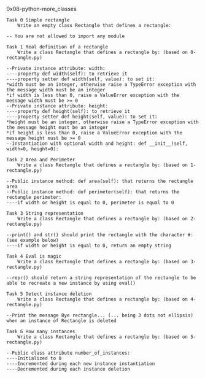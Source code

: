 0x08-python-more_classes

	Task 0 Simple rectangle
		Write an empty class Rectangle that defines a rectangle:
	
	-- You are not allowed to import any module

	Task 1 Real definition of a rectangle
		Write a class Rectangle that defines a rectangle by: (based on 0-rectangle.py)

	--Private instance attribute: width:
	----property def width(self): to retrieve it
	----property setter def width(self, value): to set it:
	*width must be an integer, otherwise raise a TypeError exception with the message width must be an integer
	*if width is less than 0, raise a ValueError exception with the message width must be >= 0
	--Private instance attribute: height:
	----property def height(self): to retrieve it
	----property setter def height(self, value): to set it:
	*height must be an integer, otherwise raise a TypeError exception with the message height must be an integer
	*if height is less than 0, raise a ValueError exception with the message height must be >= 0
	--Instantiation with optional width and height: def __init__(self, width=0, height=0):

	Task 2 Area and Perimeter
		Write a class Rectangle that defines a rectangle by: (based on 1-rectangle.py)

	--Public instance method: def area(self): that returns the rectangle area
	--Public instance method: def perimeter(self): that returns the rectangle perimeter:
	----if width or height is equal to 0, perimeter is equal to 0

	Task 3 String representation
		Write a class Rectangle that defines a rectangle by: (based on 2-rectangle.py)

	--print() and str() should print the rectangle with the character #: (see example below)
	----if width or height is equal to 0, return an empty string

	Task 4 Eval is magic
		Write a class Rectangle that defines a rectangle by: (based on 3-rectangle.py)

	--repr() should return a string representation of the rectangle to be able to recreate a new instance by using eval()
	
	Task 5 Detect instance deletion
		Write a class Rectangle that defines a rectangle by: (based on 4-rectangle.py)

	--Print the message Bye rectangle... (... being 3 dots not ellipsis) when an instance of Rectangle is deleted

	Task 6 How many instances
		Write a class Rectangle that defines a rectangle by: (based on 5-rectangle.py)

	--Public class attribute number_of_instances:
	----Initialized to 0
	----Incremented during each new instance instantiation
	----Decremented during each instance deletion
